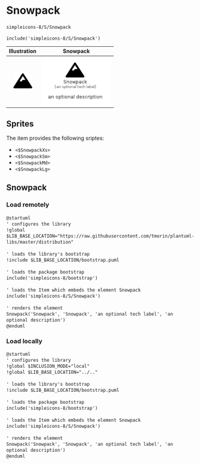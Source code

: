 # Snowpack


```text
simpleicons-8/S/Snowpack
```

```text
include('simpleicons-8/S/Snowpack')
```



| Illustration | Snowpack |
| :---: | :---: |
| ![illustration for Illustration](../../simpleicons-8/S/Snowpack.png) | ![illustration for Snowpack](../../simpleicons-8/S/Snowpack.Local.png) |



## Sprites
The item provides the following sriptes:

- `<$SnowpackXs>`
- `<$SnowpackSm>`
- `<$SnowpackMd>`
- `<$SnowpackLg>`





## Snowpack

### Load remotely
```plantuml
@startuml
' configures the library
!global $LIB_BASE_LOCATION="https://raw.githubusercontent.com/tmorin/plantuml-libs/master/distribution"

' loads the library's bootstrap
!include $LIB_BASE_LOCATION/bootstrap.puml

' loads the package bootstrap
include('simpleicons-8/bootstrap')

' loads the Item which embeds the element Snowpack
include('simpleicons-8/S/Snowpack')

' renders the element
Snowpack('Snowpack', 'Snowpack', 'an optional tech label', 'an optional description')
@enduml
```

### Load locally
```plantuml
@startuml
' configures the library
!global $INCLUSION_MODE="local"
!global $LIB_BASE_LOCATION="../.."

' loads the library's bootstrap
!include $LIB_BASE_LOCATION/bootstrap.puml

' loads the package bootstrap
include('simpleicons-8/bootstrap')

' loads the Item which embeds the element Snowpack
include('simpleicons-8/S/Snowpack')

' renders the element
Snowpack('Snowpack', 'Snowpack', 'an optional tech label', 'an optional description')
@enduml
```

